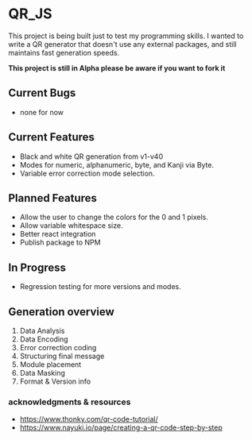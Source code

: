 # QR_JS

This project is being built just to test my programming skills. I wanted to write a QR generator that doesn't use any external packages, and still maintains fast generation speeds.

**This project is still in Alpha please be aware if you want to fork it**

## Current Bugs
- none for now

## Current Features
- Black and white QR generation from v1-v40
- Modes for numeric, alphanumeric, byte, and Kanji via Byte.
- Variable error correction mode selection.

## Planned Features
- Allow the user to change the colors for the 0 and 1 pixels.
- Allow variable whitespace size.
- Better react integration
- Publish package to NPM

## In Progress
- Regression testing for more versions and modes.

## Generation overview
1. Data Analysis
2. Data Encoding
3. Error correction coding
4. Structuring final message
5. Module placement
7. Data Masking
8. Format & Version info

### acknowledgments & resources
- https://www.thonky.com/qr-code-tutorial/
- https://www.nayuki.io/page/creating-a-qr-code-step-by-step
